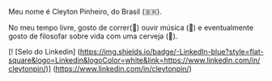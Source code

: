 Meu nome é Cleyton Pinheiro, do Brasil (🇧🇷). 

No meu tempo livre, gosto de correr(:running:) ouvir música (🎵) e eventualmente gosto de filosofar sobre vida com uma cerveja (🍺).


[! [Selo do Linkedin] (https://img.shields.io/badge/-LinkedIn-blue?style=flat-square&logo=Linkedin&logoColor=white&link=https://www.linkedin.com/in/cleytonpin/)] (https://www.linkedin.com/in/cleytonpin/)
